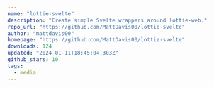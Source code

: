 ```yaml
---
name: "lottie-svelte"
description: "Create simple Svelte wrappers around lottie-web."
repo_url: "https://github.com/MattDavis00/lottie-svelte"
author: "mattdavis00"
homepage: "https://github.com/MattDavis00/lottie-svelte"
downloads: 124
updated: "2024-01-11T18:45:04.303Z"
github_stars: 10
tags: 
  - media
---
```

